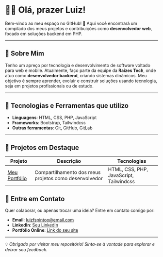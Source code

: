 # 👨‍💻 Olá, prazer Luiz!

Bem-vindo ao meu espaço no GitHub! 🎉 Aqui você encontrará um compilado dos meus projetos e contribuições como **desenvolvedor web**, focado em soluções backend em PHP.

---

## 🌟 Sobre Mim

Tenho um apreço por tecnologia e desenvolvimento de software voltado para web e mobile. Atualmente, faço parte da equipe da **Raízes Tech**, onde atuo como **desenvolvedor backend**, criando sistemas dinâmicos. Meu objetivo é sempre aprender, evoluir e construir soluções usando tecnologia, seja em projetos profissionais ou de estudo.

---

## 🚀 Tecnologias e Ferramentas que utilizo

- **Linguagens**: HTML, CSS, PHP, JavaScript
- **Frameworks**: Bootstrap, Tailwindcss
- **Outras ferramentas**: Git, GitHub, GitLab

---

## 📂 Projetos em Destaque

| Projeto       | Descrição                              | Tecnologias        |
|---------------|----------------------------------------|--------------------|
| [Meu Portfólio](#)| Compartilhamento dos meus projetos como desenvolvedor          | HTML, CSS, PHP, JavaScript, Tailwindcss|


## 📩 Entre em Contato

Quer colaborar, ou apenas trocar uma ideia? Entre em contato comigo por:

- **Email**: [luizfspintoo@email.com](mailto:luizfspintoo@email.com)
- **LinkedIn**: [Seu LinkedIn](#)
- **Portfólio Online**: [Link do seu site](#)

---

💡 *Obrigado por visitar meu repositório! Sinta-se à vontade para explorar e deixar seu feedback.*
